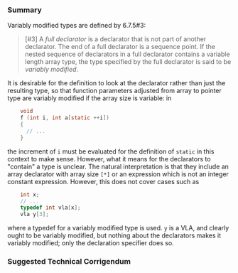 ### Summary

Variably modified types are defined by 6.7.5#3:

> \[#3\] A *full declarator* is a declarator that is not part of another
> declarator. The end of a full declarator is a sequence point. If the nested
> sequence of declarators in a full declarator contains a variable length array
> type, the type specified by the full declarator is said to be *variably
> modified*.

It is desirable for the definition to look at the declarator rather than just
the resulting type, so that function parameters adjusted from array to pointer
type are variably modified if the array size is variable: in

```c
    void
    f (int i, int a[static ++i])
    {
      // ...
    }
```

the increment of `i` must be evaluated for the definition of `static` in this
context to make sense. However, what it means for the declarators to "contain" a
type is unclear. The natural interpretation is that they include an array
declarator with array size `[*]` or an expression which is not an integer
constant expression. However, this does not cover cases such as

```c
    int x;
    // ...
    typedef int vla[x];
    vla y[3];
```

where a typedef for a variably modified type is used. `y` is a VLA, and clearly
ought to be variably modified, but nothing about the declarators makes it
variably modified; only the declaration specifier does so.

### Suggested Technical Corrigendum
